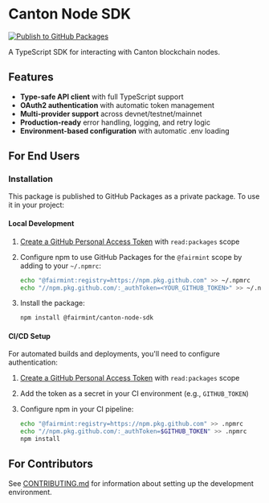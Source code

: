 # Canton Node SDK

[![Publish to GitHub Packages](https://github.com/Fairmint/canton-node-sdk/actions/workflows/publish.yml/badge.svg)](https://github.com/Fairmint/canton-node-sdk/actions/workflows/publish.yml)

A TypeScript SDK for interacting with Canton blockchain nodes.

## Features

- **Type-safe API client** with full TypeScript support
- **OAuth2 authentication** with automatic token management
- **Multi-provider support** across devnet/testnet/mainnet
- **Production-ready** error handling, logging, and retry logic
- **Environment-based configuration** with automatic .env loading

## For End Users

### Installation

This package is published to GitHub Packages as a private package. To use it in your project:

#### Local Development

1. [Create a GitHub Personal Access Token](https://github.com/settings/tokens/new) with
   `read:packages` scope
2. Configure npm to use GitHub Packages for the `@fairmint` scope by adding to your `~/.npmrc`:

   ```bash
   echo "@fairmint:registry=https://npm.pkg.github.com" >> ~/.npmrc
   echo "//npm.pkg.github.com/:_authToken=<YOUR_GITHUB_TOKEN>" >> ~/.npmrc
   ```

3. Install the package:

   ```bash
   npm install @fairmint/canton-node-sdk
   ```

#### CI/CD Setup

For automated builds and deployments, you'll need to configure authentication:

1. [Create a GitHub Personal Access Token](https://github.com/settings/tokens/new) with
   `read:packages` scope
2. Add the token as a secret in your CI environment (e.g., `GITHUB_TOKEN`)
3. Configure npm in your CI pipeline:

   ```bash
   echo "@fairmint:registry=https://npm.pkg.github.com" >> .npmrc
   echo "//npm.pkg.github.com/:_authToken=$GITHUB_TOKEN" >> .npmrc
   npm install
   ```

## For Contributors

See [CONTRIBUTING.md](./CONTRIBUTING.md) for information about setting up the development
environment.
